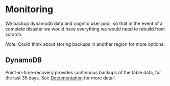 # Monitoring

We backup dynamodb data and cognito user pool, so that in the event of a complete disaster we would have everything we would need to rebuild from scratch.

*Note:* Could think about storing backups in another region for more options.


## DynamoDB
Point-in-time-recovery provides continuous backups of the table data, for the last 35 days.  See [Documentation](https://aws.amazon.com/dynamodb/backup-restore/) for more detail.
